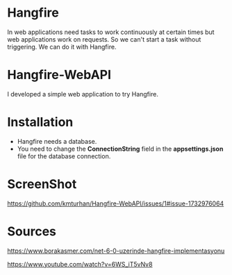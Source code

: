# Hangfire
In web applications need tasks to work continuously at certain times but web applications work on requests. So we can't start a task without triggering. We can do it with Hangfire.

# Hangfire-WebAPI
I developed a simple web application to try Hangfire.

# Installation
* Hangfire needs a database.
* You need to change the **ConnectionString** field in the **appsettings.json** file for the database connection.

# ScreenShot
https://github.com/kmturhan/Hangfire-WebAPI/issues/1#issue-1732976064

# Sources
https://www.borakasmer.com/net-6-0-uzerinde-hangfire-implementasyonu

https://www.youtube.com/watch?v=6WS_iT5vNv8
